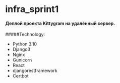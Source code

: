 # infra_sprint1
#### Деплой проекта Kittygram на удалённый сервер.
#####Technology:
- Python 3.10
- Django3
- Nginx
- Gunicorn
- React
- djangorestframework
- Certbot

